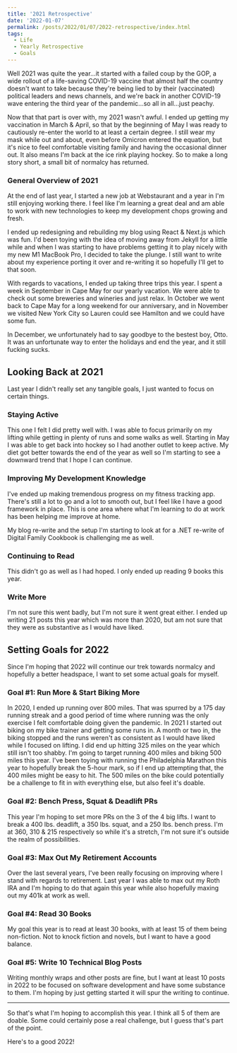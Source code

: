 ```yaml
---
title: '2021 Retrospective'
date: '2022-01-07'
permalink: /posts/2022/01/07/2022-retrospective/index.html
tags:
  - Life
  - Yearly Retrospective
  - Goals
---
```


Well 2021 was quite the year...it started with a failed coup by the GOP, a wide rollout of a life-saving COVID-19 vaccine that almost half the country doesn't want to take because they're being lied to by their (vaccinated) political leaders and news channels, and we're back in another COVID-19 wave entering the third year of the pandemic...so all in all...just peachy.
<!-- excerpt -->

Now that that part is over with, my 2021 wasn't awful. I ended up getting my vaccination in March & April, so that by the beginning of May I was ready to cautiously re-enter the world to at least a certain degree. I still wear my mask while out and about, even before Omicron entered the equation, but it's nice to feel comfortable visiting family and having the occasional dinner out. It also means I'm back at the ice rink playing hockey. So to make a long story short, a small bit of normalcy has returned.

### General Overview of 2021

At the end of last year, I started a new job at Webstaurant and a year in I'm still enjoying working there. I feel like I'm learning a great deal and am able to work with new technologies to keep my development chops growing and fresh.

I ended up redesigning and rebuilding my blog using React & Next.js which was fun. I'd been toying with the idea of moving away from Jekyll for a little while and when I was starting to have problems getting it to play nicely with my new M1 MacBook Pro, I decided to take the plunge. I still want to write about my experience porting it over and re-writing it so hopefully I'll get to that soon.

With regards to vacations, I ended up taking three trips this year. I spent a week in September in Cape May for our yearly vacation. We were able to check out some breweries and wineries and just relax. In October we went back to Cape May for a long weekend for our anniversary, and in November we visited New York City so Lauren could see Hamilton and we could have some fun.

In December, we unfortunately had to say goodbye to the bestest boy, Otto. It was an unfortunate way to enter the holidays and end the year, and it still fucking sucks.

## Looking Back at 2021

Last year I didn't really set any tangible goals, I just wanted to focus on certain things.

### Staying Active

This one I felt I did pretty well with. I was able to focus primarily on my lifting while getting in plenty of runs and some walks as well. Starting in May I was able to get back into hockey so I had another outlet to keep active. My diet got better towards the end of the year as well so I'm starting to see a downward trend that I hope I can continue.

### Improving My Development Knowledge

I've ended up making tremendous progress on my fitness tracking app. There's still a lot to go and a lot to smooth out, but I feel like I have a good framework in place. This is one area where what I'm learning to do at work has been helping me improve at home.

My blog re-write and the setup I'm starting to look at for a .NET re-write of Digital Family Cookbook is challenging me as well.

### Continuing to Read

This didn't go as well as I had hoped. I only ended up reading 9 books this year.

### Write More

I'm not sure this went badly, but I'm not sure it went great either. I ended up writing 21 posts this year which was more than 2020, but am not sure that they were as substantive as I would have liked.

## Setting Goals for 2022

Since I'm hoping that 2022 will continue our trek towards normalcy and hopefully a better headspace, I want to set some actual goals for myself.

### Goal #1: Run More & Start Biking More

In 2020, I ended up running over 800 miles. That was spurred by a 175 day running streak and a good period of time where running was the only exercise I felt comfortable doing given the pandemic. In 2021 I started out biking on my bike trainer and getting some runs in. A month or two in, the biking stopped and the runs weren't as consistent as I would have liked while I focused on lifting. I did end up hitting 325 miles on the year which still isn't too shabby. I'm going to target running 400 miles and biking 500 miles this year. I've been toying with running the Philadelphia Marathon this year to hopefully break the 5-hour mark, so if I end up attempting that, the 400 miles might be easy to hit. The 500 miles on the bike could potentially be a challenge to fit in with everything else, but also feel it's doable.

### Goal #2: Bench Press, Squat & Deadlift PRs

This year I'm hoping to set more PRs on the 3 of the 4 big lifts. I want to break a 400 lbs. deadlift, a 350 lbs. squat, and a 250 lbs. bench press. I'm at 360, 310 & 215 respectively so while it's a stretch, I'm not sure it's outside the realm of possibilities.

### Goal #3: Max Out My Retirement Accounts

Over the last several years, I've been really focusing on improving where I stand with regards to retirement. Last year I was able to max out my Roth IRA and I'm hoping to do that again this year while also hopefully maxing out my 401k at work as well.

### Goal #4: Read 30 Books

My goal this year is to read at least 30 books, with at least 15 of them being non-fiction. Not to knock fiction and novels, but I want to have a good balance.

### Goal #5: Write 10 Technical Blog Posts

Writing monthly wraps and other posts are fine, but I want at least 10 posts in 2022 to be focused on software development and have some substance to them. I'm hoping by just getting started it will spur the writing to continue.

---

So that's what I'm hoping to accomplish this year. I think all 5 of them are doable. Some could certainly pose a real challenge, but I guess that's part of the point.

Here's to a good 2022!
